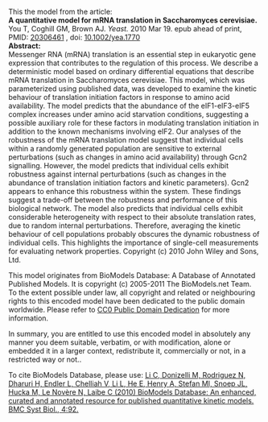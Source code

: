 

This the model from the article:  
**A quantitative model for mRNA translation in Saccharomyces cerevisiae.**   
You T, Coghill GM, Brown AJ. _Yeast._ 2010 Mar 19. epub ahead of print, PMID:
[20306461](http://www.ncbi.nlm.nih.gov/pubmed/20306461) , doi:
[10.1002/yea.1770](http://dx.doi.org/10.1002/yea.1770)  
**Abstract:**   
Messenger RNA (mRNA) translation is an essential step in eukaryotic gene
expression that contributes to the regulation of this process. We describe a
deterministic model based on ordinary differential equations that describe
mRNA translation in Saccharomyces cerevisiae. This model, which was
parameterized using published data, was developed to examine the kinetic
behaviour of translation initiation factors in response to amino acid
availability. The model predicts that the abundance of the eIF1-eIF3-eIF5
complex increases under amino acid starvation conditions, suggesting a
possible auxiliary role for these factors in modulating translation initiation
in addition to the known mechanisms involving eIF2. Our analyses of the
robustness of the mRNA translation model suggest that individual cells within
a randomly generated population are sensitive to external perturbations (such
as changes in amino acid availability) through Gcn2 signalling. However, the
model predicts that individual cells exhibit robustness against internal
perturbations (such as changes in the abundance of translation initiation
factors and kinetic parameters). Gcn2 appears to enhance this robustness
within the system. These findings suggest a trade-off between the robustness
and performance of this biological network. The model also predicts that
individual cells exhibit considerable heterogeneity with respect to their
absolute translation rates, due to random internal perturbations. Therefore,
averaging the kinetic behaviour of cell populations probably obscures the
dynamic robustness of individual cells. This highlights the importance of
single-cell measurements for evaluating network properties. Copyright (c) 2010
John Wiley and Sons, Ltd.

This model originates from BioModels Database: A Database of Annotated
Published Models. It is copyright (c) 2005-2011 The BioModels.net Team.  
To the extent possible under law, all copyright and related or neighbouring
rights to this encoded model have been dedicated to the public domain
worldwide. Please refer to [CC0 Public Domain
Dedication](http://creativecommons.org/publicdomain/zero/1.0/) for more
information.

In summary, you are entitled to use this encoded model in absolutely any
manner you deem suitable, verbatim, or with modification, alone or embedded it
in a larger context, redistribute it, commercially or not, in a restricted way
or not..  
  
To cite BioModels Database, please use: [Li C, Donizelli M, Rodriguez N,
Dharuri H, Endler L, Chelliah V, Li L, He E, Henry A, Stefan MI, Snoep JL,
Hucka M, Le Novère N, Laibe C (2010) BioModels Database: An enhanced, curated
and annotated resource for published quantitative kinetic models. BMC Syst
Biol., 4:92.](http://www.ncbi.nlm.nih.gov/pubmed/20587024)

